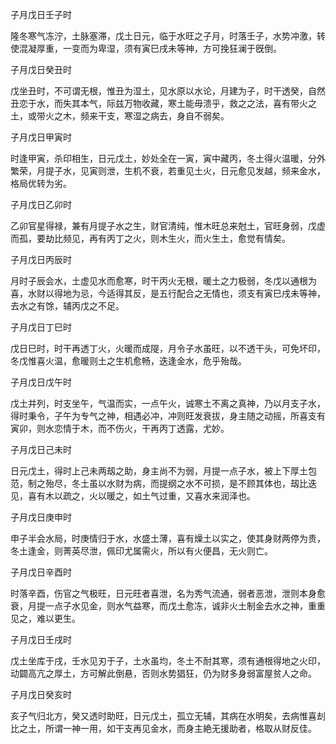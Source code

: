 子月戊日壬子时

隆冬寒气冻泞，土脉塞滞，戊土日元，临于水旺之子月，时落壬子，水势冲激，转使混凝厚重，一变而为卑湿，须有寅巳戌未等神，方可挽狂澜于旣倒。

子月戊日癸丑时

戊坐丑时，不可谓无根，惟丑为湿土，见水原以水论，月建为子，时干透癸，自然丑恋于水，而失其本气，际兹万物收藏，寒土能毋溃乎，救之之法，喜有带火之土，或带火之木，频来干支，寒湿之病去，身自不弱矣。

子月戊日甲寅时

时逢甲寅，杀印相生，日元戊土，妙处全在一寅，寅中藏丙，冬土得火温暖，分外繁荣，月提子水，见寅则泄，生机不衰，若重见土火，日元愈见发越，频来金水，格局优转为劣。

子月戊日乙卯时

乙卯官星得禄，兼有月提子水之生，财官清纯，惟木旺总来尅土，官旺身弱，戊虚而孤，要劫比频见，再有丙丁之火，则木生火，而火生土，愈觉有情矣。

子月戊日丙辰时

月时子辰会水，土虚见水而愈寒，时干丙火无根，暖土之力极弱，冬戊以通根为喜，水财以得地为忌，今适得其反，是五行配合之无情也，须支有寅巳戌未等神，去水之有馀，辅丙戊之不足。

子月戊日丁巳时

戊日巳时，时干再透丁火，火暖而成隄，月令子水虽旺，以不透干头，可免坏印，冬戊惟喜火温，愈暖则土之生机愈畅，迭逢金水，危乎殆哉。

子月戊日戊午时

戊土并列，时支坐午，气温而实，一点午火，诚寒土不离之真神，乃以月支子水，得时秉令，子午为专气之神，相遇必冲，冲则旺发衰拔，身主随之动摇，所喜支有寅卯，则水恋情于木，而不伤火，干再丙丁透露，尤妙。

子月戊日己未时

日元戊土，得时上己未两刼之助，身主尚不为弱，月提一点子水，被上下厚土包范，制之殆尽，冬土虽以水财为病，而提纲之水不可损，是不顾其体也，刼比迭见，喜有木以疏之，火以暖之，如土气过重，又喜水来润泽也。

子月戊日庚申时

申子半会水局，时庚情归于水，水盛土薄，喜有燥土以实之，使其身财两停为贵，冬土逢金，则菁英尽泄，佩印尤属需火，所以有火便昌，无火则亡。

子月戊日辛酉时

时落辛酉，伤官之气极旺，日元旺者喜泄，名为秀气流通，弱者恶泄，泄则本身愈衰，月提一点子水见金，则水气益寒，而戊土愈冻，诚非火土制金去水之神，重重见之，难以更生。

子月戊日壬戌时

戊土坐库于戌，壬水见刃于子，土水虽均，冬土不耐其寒，须有通根得地之火印，动闢高亢之厚土，方可解此倒悬，否则水势猖狂，仍为财多身弱富屋贫人之命。

子月戊日癸亥时

亥子气归北方，癸又透时助旺，日元戊土，孤立无辅，其病在水明矣，去病惟喜刦比之土，所谓一神一用，如干支再见金水，而身主絶无援助者，格取从财反佳。

